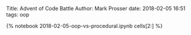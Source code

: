 Title: Advent of Code Battle
Author: Mark Prosser
date: 2018-02-05 16:51
tags: oop

{% notebook 2018-02-05-oop-vs-procedural.ipynb cells[2:] %}